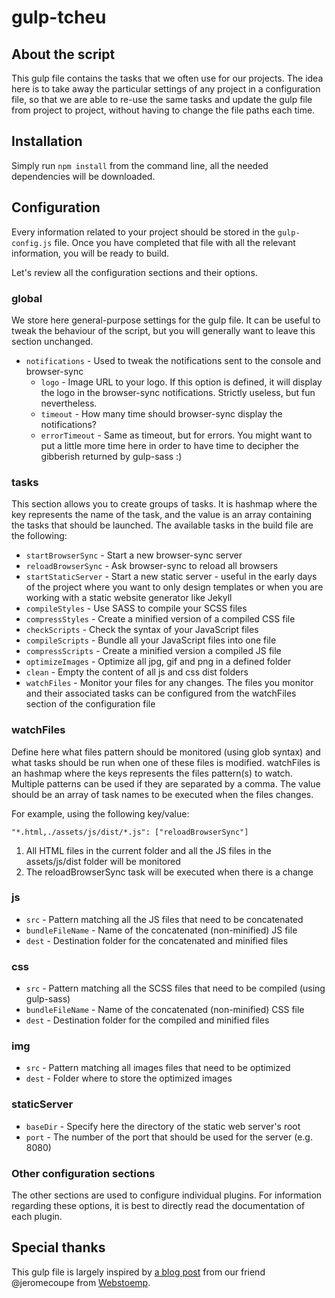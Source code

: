 # gulp-tcheu

## About the script

This gulp file contains the tasks that we often use for our projects.
The idea here is to take away the particular settings of any project in a configuration file,
so that we are able to re-use the same tasks and update the gulp file from project to project,
without having to change the file paths each time.

## Installation

Simply run `npm install` from the command line, all the needed dependencies will be downloaded.

## Configuration

Every information related to your project should be stored in the `gulp-config.js` file.
Once you have completed that file with all the relevant information, you will be ready to build.

Let's review all the configuration sections and their options.

### global

We store here general-purpose settings for the gulp file. It can be useful to tweak the behaviour
of the script, but you will generally want to leave this section unchanged.

+ `notifications` - Used to tweak the notifications sent to the console and browser-sync
	+ `logo` - Image URL to your logo. If this option is defined, it will display the logo in the browser-sync notifications. Strictly useless, but fun nevertheless.
	+ `timeout` - How many time should browser-sync display the notifications?
	+ `errorTimeout` - Same as timeout, but for errors. You might want to put a little more time here in order to have time to decipher the gibberish returned by gulp-sass :)

### tasks

This section allows you to create groups of tasks. It is hashmap where the key represents the name of the task, and the value is an array containing the tasks that should be launched. The available tasks in the build file are the following:

+ `startBrowserSync` - Start a new browser-sync server
+ `reloadBrowserSync` - Ask browser-sync to reload all browsers
+ `startStaticServer` - Start a new static server - useful in the early days of the project where you want to only design templates or when you are working with a static website generator like Jekyll
+ `compileStyles` - Use SASS to compile your SCSS files
+ `compressStyles` - Create a minified version of a compiled CSS file
+ `checkScripts` - Check the syntax of your JavaScript files
+ `compileScripts` - Bundle all your JavaScript files into one file
+ `compressScripts` - Create a minified version a compiled JS file
+ `optimizeImages` - Optimize all jpg, gif and png in a defined folder
+ `clean` - Empty the content of all js and css dist folders
+ `watchFiles` - Monitor your files for any changes. The files you monitor and their associated tasks can be configured from the watchFiles section of the configuration file

### watchFiles

Define here what files pattern should be monitored (using glob syntax) and what tasks should be run when one of these files is modified. watchFiles is an hashmap where the keys represents the files pattern(s) to watch. Multiple patterns can be used if they are separated by a comma. The value should be an array of task names to be executed when the files changes.

For example, using the following key/value:

	"*.html,./assets/js/dist/*.js": ["reloadBrowserSync"]

1. All HTML files in the current folder and all the JS files in the assets/js/dist folder will be monitored
2. The reloadBrowserSync task will be executed when there is a change

### js

+ `src` - Pattern matching all the JS files that need to be concatenated
+ `bundleFileName` - Name of the concatenated (non-minified) JS file
+ `dest` - Destination folder for the concatenated and minified files

### css

+ `src` - Pattern matching all the SCSS files that need to be compiled (using gulp-sass)
+ `bundleFileName` - Name of the concatenated (non-minified) CSS file
+ `dest` - Destination folder for the compiled and minified files

### img

+ `src` - Pattern matching all images files that need to be optimized
+ `dest` - Folder where to store the optimized images

### staticServer

+ `baseDir` - Specify here the directory of the static web server's root
+ `port` - The number of the port that should be used for the server (e.g. 8080)

### Other configuration sections

The other sections are used to configure individual plugins. For information regarding these options, it is best
to directly read the documentation of each plugin.

## Special thanks

This gulp file is largely inspired by [a blog post](http://www.webstoemp.com/blog/gulp-setup/) from our friend @jeromecoupe from [Webstoemp](http://www.webstoemp.com/).